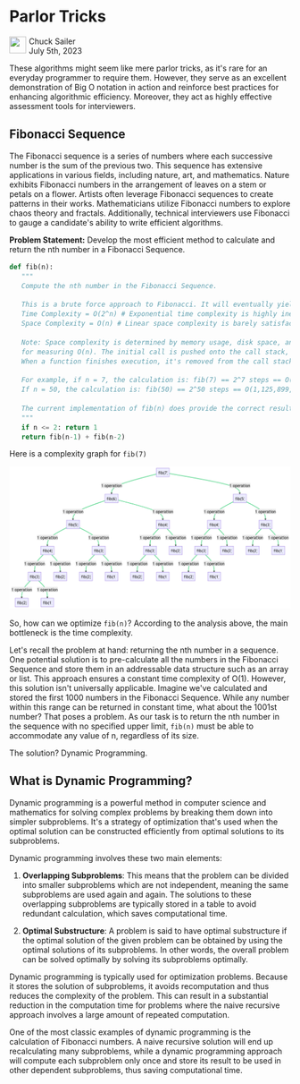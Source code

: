 # Parlor Tricks

<img src="https://chuxorg.github.io/cspy/docs/logo.svg" height="30" width="30" align="left" style="margin-right:5px"/> Chuck Sailer  
July 5th, 2023

These algorithms might seem like mere parlor tricks, as it's rare for an everyday programmer to require them. However, they serve as an excellent demonstration of Big O notation in action and reinforce best practices for enhancing algorithmic efficiency. Moreover, they act as highly effective assessment tools for interviewers.

## Fibonacci Sequence
The Fibonacci sequence is a series of numbers where each successive number is the sum of the previous two. This sequence has extensive applications in various fields, including nature, art, and mathematics. Nature exhibits Fibonacci numbers in the arrangement of leaves on a stem or petals on a flower. Artists often leverage Fibonacci sequences to create patterns in their works. Mathematicians utilize Fibonacci numbers to explore chaos theory and fractals. Additionally, technical interviewers use Fibonacci to gauge a candidate's ability to write efficient algorithms.

**Problem Statement:** Develop the most efficient method to calculate and return the nth number in a Fibonacci Sequence.

```python
def fib(n):
   """
   Compute the nth number in the Fibonacci Sequence.

   This is a brute force approach to Fibonacci. It will eventually yield the right answer.
   Time Complexity = O(2^n) # Exponential time complexity is highly inefficient.
   Space Complexity = O(n) # Linear space complexity is barely satisfactory at best.

   Note: Space complexity is determined by memory usage, disk space, and call stack. We use the call stack 
   for measuring O(n). The initial call is pushed onto the call stack, as are the subsequent recursive calls.
   When a function finishes execution, it's removed from the call stack.

   For example, if n = 7, the calculation is: fib(7) == 2^7 steps == O(128) time complexity.
   If n = 50, the calculation is: fib(50) == 2^50 steps == O(1,125,899,906,842,624) time complexity. That's over 1 quadrillion!

   The current implementation of fib(n) does provide the correct result, but it's practically unusable unless n is a very small number.
   """
   if n <= 2: return 1
   return fib(n-1) + fib(n-2)
```
Here is a complexity graph for ```fib(7)```  

![Alt text](fibcomplex.png)

So, how can we optimize ```fib(n)```? According to the analysis above, the main bottleneck is the time complexity.

Let's recall the problem at hand: returning the nth number in a sequence. One potential solution is to pre-calculate all the numbers in the Fibonacci Sequence and store them in an addressable data structure such as an array or list. This approach ensures a constant time complexity of O(1). However, this solution isn't universally applicable. Imagine we've calculated and stored the first 1000 numbers in the Fibonacci Sequence. While any number within this range can be returned in constant time, what about the 1001st number? That poses a problem. As our task is to return the nth number in the sequence with no specified upper limit, ```fib(n)``` must be able to accommodate any value of n, regardless of its size.

The solution? Dynamic Programming.
## What is Dynamic Programming?
Dynamic programming is a powerful method in computer science and mathematics for solving complex problems by breaking them down into simpler subproblems. It's a strategy of optimization that's used when the optimal solution can be constructed efficiently from optimal solutions to its subproblems.

Dynamic programming involves these two main elements:

1. **Overlapping Subproblems**: This means that the problem can be divided into smaller subproblems which are not independent, meaning the same subproblems are used again and again. The solutions to these overlapping subproblems are typically stored in a table to avoid redundant calculation, which saves computational time.

2. **Optimal Substructure**: A problem is said to have optimal substructure if the optimal solution of the given problem can be obtained by using the optimal solutions of its subproblems. In other words, the overall problem can be solved optimally by solving its subproblems optimally.

Dynamic programming is typically used for optimization problems. Because it stores the solution of subproblems, it avoids recomputation and thus reduces the complexity of the problem. This can result in a substantial reduction in the computation time for problems where the naive recursive approach involves a large amount of repeated computation.

One of the most classic examples of dynamic programming is the calculation of Fibonacci numbers. A naive recursive solution will end up recalculating many subproblems, while a dynamic programming approach will compute each subproblem only once and store its result to be used in other dependent subproblems, thus saving computational time.
